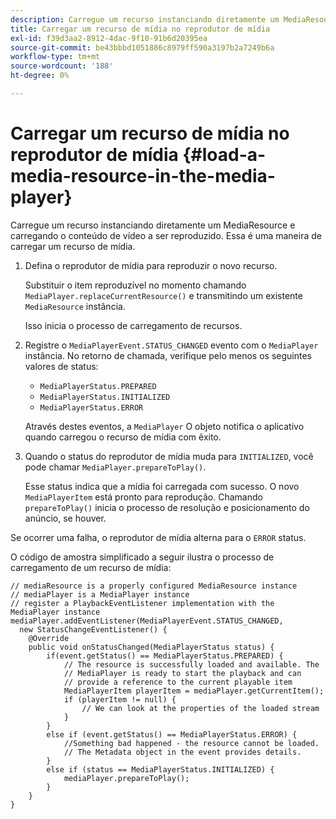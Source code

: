 ```yaml
---
description: Carregue um recurso instanciando diretamente um MediaResource e carregando o conteúdo de vídeo a ser reproduzido. Essa é uma maneira de carregar um recurso de mídia.
title: Carregar um recurso de mídia no reprodutor de mídia
exl-id: f39d3aa2-8912-4dac-9f10-91b6d20395ea
source-git-commit: be43bbbd1051886c8979ff590a3197b2a7249b6a
workflow-type: tm+mt
source-wordcount: '188'
ht-degree: 0%

---
```


# Carregar um recurso de mídia no reprodutor de mídia {#load-a-media-resource-in-the-media-player}

Carregue um recurso instanciando diretamente um MediaResource e carregando o conteúdo de vídeo a ser reproduzido. Essa é uma maneira de carregar um recurso de mídia.

1. Defina o reprodutor de mídia para reproduzir o novo recurso.

   Substituir o item reproduzível no momento chamando `MediaPlayer.replaceCurrentResource()` e transmitindo um existente `MediaResource` instância.

   Isso inicia o processo de carregamento de recursos.

1. Registre o `MediaPlayerEvent.STATUS_CHANGED` evento com o `MediaPlayer` instância. No retorno de chamada, verifique pelo menos os seguintes valores de status:

   * `MediaPlayerStatus.PREPARED`
   * `MediaPlayerStatus.INITIALIZED`
   * `MediaPlayerStatus.ERROR`

   Através destes eventos, a `MediaPlayer` O objeto notifica o aplicativo quando carregou o recurso de mídia com êxito.
1. Quando o status do reprodutor de mídia muda para `INITIALIZED`, você pode chamar `MediaPlayer.prepareToPlay()`.

   Esse status indica que a mídia foi carregada com sucesso. O novo `MediaPlayerItem` está pronto para reprodução. Chamando `prepareToPlay()` inicia o processo de resolução e posicionamento do anúncio, se houver.

Se ocorrer uma falha, o reprodutor de mídia alterna para o `ERROR` status.

O código de amostra simplificado a seguir ilustra o processo de carregamento de um recurso de mídia:

```java>
// mediaResource is a properly configured MediaResource instance 
// mediaPlayer is a MediaPlayer instance 
// register a PlaybackEventListener implementation with the MediaPlayer instance 
mediaPlayer.addEventListener(MediaPlayerEvent.STATUS_CHANGED,  
  new StatusChangeEventListener() { 
    @Override 
    public void onStatusChanged(MediaPlayerStatus status) { 
        if(event.getStatus() == MediaPlayerStatus.PREPARED) { 
            // The resource is successfully loaded and available. The  
            // MediaPlayer is ready to start the playback and can 
            // provide a reference to the current playable item 
            MediaPlayerItem playerItem = mediaPlayer.getCurrentItem(); 
            if (playerItem != null) { 
                // We can look at the properties of the loaded stream 
            } 
        } 
        else if (event.getStatus() == MediaPlayerStatus.ERROR) { 
            //Something bad happened - the resource cannot be loaded. 
            // The Metadata object in the event provides details. 
        } 
        else if (status == MediaPlayerStatus.INITIALIZED) { 
            mediaPlayer.prepareToPlay(); 
        } 
    } 
} 
```

